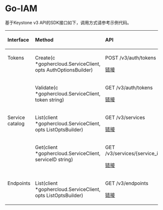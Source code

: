 # Go-IAM<a name="ZH-CN_TOPIC_0090172883"></a>

基于Keystone v3 API的SDK接口如下，调用方式请参考示例代码。

<a name="table48873717191826"></a>
<table><thead align="left"><tr id="row50709260191826"><th class="cellrowborder" valign="top" width="20.580000000000002%" id="mcps1.1.4.1.1"><p id="p6497830191826"><a name="p6497830191826"></a><a name="p6497830191826"></a>Interface</p>
</th>
<th class="cellrowborder" valign="top" width="44.7%" id="mcps1.1.4.1.2"><p id="p29613179191826"><a name="p29613179191826"></a><a name="p29613179191826"></a>Method</p>
</th>
<th class="cellrowborder" valign="top" width="34.72%" id="mcps1.1.4.1.3"><p id="p36961635191826"><a name="p36961635191826"></a><a name="p36961635191826"></a>API</p>
</th>
</tr>
</thead>
<tbody><tr id="row14879992191826"><td class="cellrowborder" rowspan="2" valign="top" width="20.580000000000002%" headers="mcps1.1.4.1.1 "><p id="p57433218191826"><a name="p57433218191826"></a><a name="p57433218191826"></a>Tokens</p>
</td>
<td class="cellrowborder" valign="top" width="44.7%" headers="mcps1.1.4.1.2 "><p id="p96831191826"><a name="p96831191826"></a><a name="p96831191826"></a>Create(c *gophercloud.ServiceClient, opts AuthOptionsBuilder)</p>
</td>
<td class="cellrowborder" valign="top" width="34.72%" headers="mcps1.1.4.1.3 "><p id="p32188195191826"><a name="p32188195191826"></a><a name="p32188195191826"></a>POST /v3/auth/tokens</p>
<p id="p19562030101510"><a name="p19562030101510"></a><a name="p19562030101510"></a><a href="https://support.huaweicloud.com/api-iam/zh-cn_topic_0057845583.html" target="_blank" rel="noopener noreferrer">链接</a></p>
</td>
</tr>
<tr id="row40712197191826"><td class="cellrowborder" valign="top" headers="mcps1.1.4.1.1 "><p id="p28423540191826"><a name="p28423540191826"></a><a name="p28423540191826"></a>Validate(c *gophercloud.ServiceClient, token string)</p>
</td>
<td class="cellrowborder" valign="top" headers="mcps1.1.4.1.2 "><p id="p15435251191826"><a name="p15435251191826"></a><a name="p15435251191826"></a>GET /v3/auth/tokens</p>
<p id="p5497174761510"><a name="p5497174761510"></a><a name="p5497174761510"></a><a href="https://support.huaweicloud.com/api-iam/zh-cn_topic_0057845585.html" target="_blank" rel="noopener noreferrer">链接</a></p>
</td>
</tr>
<tr id="row26192232191826"><td class="cellrowborder" rowspan="2" valign="top" width="20.580000000000002%" headers="mcps1.1.4.1.1 "><p id="p54065268191826"><a name="p54065268191826"></a><a name="p54065268191826"></a>Service catalog</p>
</td>
<td class="cellrowborder" valign="top" width="44.7%" headers="mcps1.1.4.1.2 "><p id="p63048526191826"><a name="p63048526191826"></a><a name="p63048526191826"></a>List(client *gophercloud.ServiceClient, opts ListOptsBuilder)</p>
</td>
<td class="cellrowborder" valign="top" width="34.72%" headers="mcps1.1.4.1.3 "><p id="p47186510191826"><a name="p47186510191826"></a><a name="p47186510191826"></a>GET /v3/services</p>
<p id="p066934971511"><a name="p066934971511"></a><a name="p066934971511"></a><a href="https://support.huaweicloud.com/api-iam/zh-cn_topic_0057845587.html" target="_blank" rel="noopener noreferrer">链接</a></p>
</td>
</tr>
<tr id="row26269345191826"><td class="cellrowborder" valign="top" headers="mcps1.1.4.1.1 "><p id="p4564051191826"><a name="p4564051191826"></a><a name="p4564051191826"></a>Get(client *gophercloud.ServiceClient, serviceID string)</p>
</td>
<td class="cellrowborder" valign="top" headers="mcps1.1.4.1.2 "><p id="p14466014191826"><a name="p14466014191826"></a><a name="p14466014191826"></a>GET /v3/services/{service_id}</p>
<p id="p12789527158"><a name="p12789527158"></a><a name="p12789527158"></a><a href="https://support.huaweicloud.com/api-iam/zh-cn_topic_0067148045.html" target="_blank" rel="noopener noreferrer">链接</a></p>
</td>
</tr>
<tr id="row3162064191826"><td class="cellrowborder" valign="top" width="20.580000000000002%" headers="mcps1.1.4.1.1 "><p id="p30528489191826"><a name="p30528489191826"></a><a name="p30528489191826"></a>Endpoints</p>
</td>
<td class="cellrowborder" valign="top" width="44.7%" headers="mcps1.1.4.1.2 "><p id="p34633359191826"><a name="p34633359191826"></a><a name="p34633359191826"></a>List(client *gophercloud.ServiceClient, opts ListOptsBuilder)</p>
</td>
<td class="cellrowborder" valign="top" width="34.72%" headers="mcps1.1.4.1.3 "><p id="p37066825191826"><a name="p37066825191826"></a><a name="p37066825191826"></a>GET /v3/endpoints</p>
<p id="p63293546156"><a name="p63293546156"></a><a name="p63293546156"></a><a href="https://support.huaweicloud.com/api-iam/zh-cn_topic_0057845562.html" target="_blank" rel="noopener noreferrer">链接</a></p>
</td>
</tr>
</tbody>
</table>

